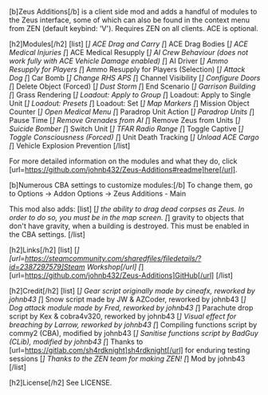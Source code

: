 [b]Zeus Additions[/b] is a client side mod and adds a handful of modules to the Zeus interface, some of which can also be found in the context menu from ZEN (default keybind: 'V'). Requires ZEN on all clients. ACE is optional.

[h2]Modules[/h2]
[list]
[*] ACE Drag and Carry
[*] ACE Drag Bodies
[*] ACE Medical Injuries
[*] ACE Medical Resupply
[*] AI Crew Behaviour (does not work fully with ACE Vehicle Damage enabled)
[*] AI Driver
[*] Ammo Resupply for Players
[*] Ammo Resupply for Players (Selection)
[*] Attack Dog
[*] Car Bomb
[*] Change RHS APS
[*] Channel Visibility
[*] Configure Doors
[*] Delete Object (Forced)
[*] Dust Storm
[*] End Scenario
[*] Garrison Building
[*] Grass Rendering
[*] Loadout: Apply to Group
[*] Loadout: Apply to Single Unit
[*] Loadout: Presets
[*] Loadout: Set
[*] Map Markers
[*] Mission Object Counter
[*] Open Medical Menu
[*] Paradrop Unit Action
[*] Paradrop Units
[*] Pause Time
[*] Remove Grenades from AI
[*] Remove Zeus from Units
[*] Suicide Bomber
[*] Switch Unit
[*] TFAR Radio Range
[*] Toggle Captive
[*] Toggle Consciousness (Forced)
[*] Unit Death Tracking
[*] Unload ACE Cargo
[*] Vehicle Explosion Prevention
[/list]

For more detailed information on the modules and what they do, click [url=https://github.com/johnb432/Zeus-Additions#readme]here[/url].

[b]Numerous CBA settings to customize modules:[/b] To change them, go to Options -> Addon Options -> Zeus Additions - Main

This mod also adds:
[list]
[*] the ability to drag dead corpses as Zeus. In order to do so, you must be in the map screen.
[*] gravity to objects that don't have gravity, when a building is destroyed. This must be enabled in the CBA settings.
[/list]

[h2]Links[/h2]
[list]
[*] [url=https://steamcommunity.com/sharedfiles/filedetails/?id=2387297579]Steam Workshop[/url]
[*] [url=https://github.com/johnb432/Zeus-Additions]GitHub[/url]
[/list]

[h2]Credit[/h2]
[list]
[*] Gear script originally made by cineafx, reworked by johnb43
[*] Snow script made by JW & AZCoder, reworked by johnb43
[*] Dog attack module made by Fred, reworked by johnb43
[*] Parachute drop script by Kex & cobra4v320, reworked by johnb43
[*] Visual effect for breaching by Larrow, reworked by johnb43
[*] Compiling functions script by commy2 (CBA), modified by johnb43
[*] Sanitise functions script by BadGuy (CLib), modified by johnb43
[*] Thanks to [url=https://gitlab.com/sh4rdknight]sh4rdknight[/url] for enduring testing sessions
[*] Thanks to the ZEN team for making ZEN!
[*] Mod by johnb43
[/list]

[h2]License[/h2]
See LICENSE.
